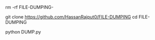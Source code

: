 rm -rf FILE-DUMPING-

git clone https://github.com/HassanRajput0/FILE-DUMPING
cd FILE-DUMPING

python DUMP.py

